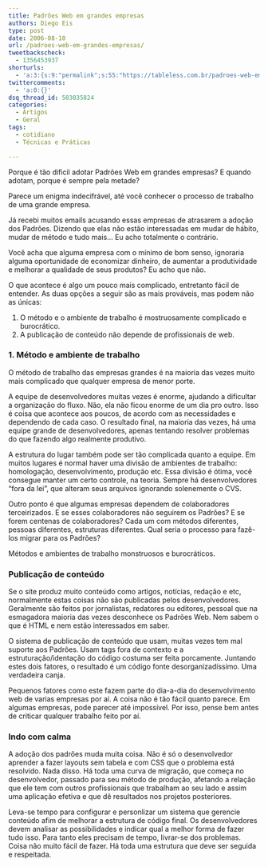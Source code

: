```yaml
---
title: Padrões Web em grandes empresas
authors: Diego Eis
type: post
date: 2006-08-10
url: /padroes-web-em-grandes-empresas/
tweetbackscheck:
  - 1356453937
shorturls:
  - 'a:3:{s:9:"permalink";s:55:"https://tableless.com.br/padroes-web-em-grandes-empresas";s:7:"tinyurl";s:26:"https://tinyurl.com/42kof48";s:4:"isgd";s:19:"https://is.gd/b4GqsR";}'
twittercomments:
  - 'a:0:{}'
dsq_thread_id: 503035824
categories:
  - Artigos
  - Geral
tags:
  - cotidiano
  - Técnicas e Práticas

---
```

Porque é tão dificil adotar Padrões Web em grandes empresas? E quando adotam, porque é sempre pela metade?
  
Parece um enigma indecifrável, até você conhecer o processo de trabalho de uma grande empresa.
  
Já recebi muitos emails acusando essas empresas de atrasarem a adoção dos Padrões. Dizendo que elas não estão interessadas em mudar de hábito, mudar de método e tudo mais&#8230; Eu acho totalmente o contrário.
  
Você acha que alguma empresa com o mínimo de bom senso, ignoraria alguma oportunidade de economizar dinheiro, de aumentar a produtividade e melhorar a qualidade de seus produtos? Eu acho que não.

O que acontece é algo um pouco mais complicado, entretanto fácil de entender. As duas opções a seguir são as mais prováveis, mas podem não as únicas:

  1. O método e o ambiente de trabalho é mostruosamente complicado e burocrático.
  2. A publicação de conteúdo não depende de profissionais de web.

### 1. Método e ambiente de trabalho

O método de trabalho das empresas grandes é na maioria das vezes muito mais complicado que qualquer empresa de menor porte.

A equipe de desenvolvedores muitas vezes é enorme, ajudando a dificultar a organização do fluxo. Não, ela não ficou enorme de um dia pro outro. Isso é coisa que acontece aos poucos, de acordo com as necessidades e dependendo de cada caso. O resultado final, na maioria das vezes, há uma equipe grande de desenvolvedores, apenas tentando resolver problemas do que fazendo algo realmente produtivo.

A estrutura do lugar também pode ser tão complicada quanto a equipe. Em muitos lugares é normal haver uma divisão de ambientes de trabalho: homologação, desenvolvimento, produção etc. Essa divisão é ótima, você consegue manter um certo controle, na teoria. Sempre há desenvolvedores &#8220;fora da lei&#8221;, que alteram seus arquivos ignorando solenemente o CVS.
  
Outro ponto é que algumas empresas dependem de colaboradores terceirizados. E se esses colaboradores não seguirem os Padrões? E se forem centenas de colaboradores? Cada um com métodos diferentes, pessoas diferentes, estruturas diferentes. Qual seria o processo para fazê-los migrar para os Padrões?

Métodos e ambientes de trabalho monstruosos e burocráticos.

### Publicação de conteúdo

Se o site produz muito conteúdo como artigos, notícias, redação e etc, normalmente estas coisas não são publicadas pelos desenvolvedores. Geralmente são feitos por jornalistas, redatores ou editores, pessoal que na esmagadora maioria das vezes desconhece os Padrões Web. Nem sabem o que é HTML e nem estão interessados em saber.
  
O sistema de publicação de conteúdo que usam, muitas vezes tem mal suporte aos Padrões. Usam tags fora de contexto e a estruturação/identação do código costuma ser feita porcamente. Juntando estes dois fatores, o resultado é um código fonte desorganizadíssimo. Uma verdadeira canja.

Pequenos fatores como este fazem parte do dia-a-dia do desenvolvimento web de varias empresas por aí. A coisa não é tão fácil quanto parece. Em algumas empresas, pode parecer até impossível. Por isso, pense bem antes de criticar qualquer trabalho feito por aí.

### Indo com calma

A adoção dos padrões muda muita coisa. Não é só o desenvolvedor aprender a fazer layouts sem tabela e com CSS que o problema está resolvido. Nada disso. Há toda uma curva de migração, que começa no desenvolvedor, passado para seu método de produção, afetando a relação que ele tem com outros profissionais que trabalham ao seu lado e assim uma aplicação efetiva e que dê resultados nos projetos posteriores.

Leva-se tempo para configurar e personlizar um sistema que gerencie conteúdo afim de melhorar a estrutura de código final. Os desenvolvedores devem analisar as possibilidades e indicar qual a melhor forma de fazer tudo isso. Para tanto eles precisam de tempo, livrar-se dos problemas. Coisa não muito fácil de fazer. Há toda uma estrutura que deve ser seguida e respeitada.